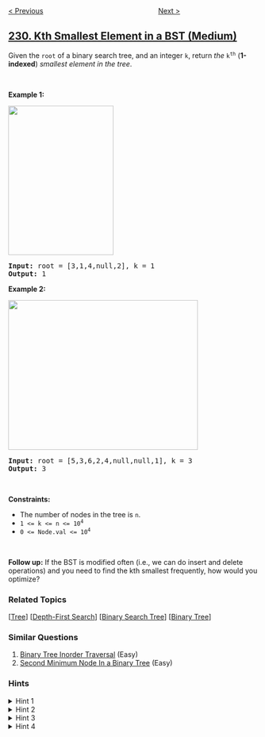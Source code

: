 <!--|This file generated by command(leetcode description); DO NOT EDIT.    |-->
<!--+----------------------------------------------------------------------+-->
<!--|@author    openset <openset.wang@gmail.com>                           |-->
<!--|@link      https://github.com/openset                                 |-->
<!--|@home      https://github.com/openset/leetcode                        |-->
<!--+----------------------------------------------------------------------+-->

[< Previous](../majority-element-ii "Majority Element II")
　　　　　　　　　　　　　　　　
[Next >](../power-of-two "Power of Two")

## [230. Kth Smallest Element in a BST (Medium)](https://leetcode.com/problems/kth-smallest-element-in-a-bst "二叉搜索树中第K小的元素")

<p>Given the <code>root</code> of a binary search tree, and an integer <code>k</code>, return <em>the</em> <code>k<sup>th</sup></code> (<strong>1-indexed</strong>) <em>smallest element in the tree</em>.</p>

<p>&nbsp;</p>
<p><strong>Example 1:</strong></p>
<img alt="" src="https://assets.leetcode.com/uploads/2021/01/28/kthtree1.jpg" style="width: 212px; height: 301px;" />
<pre>
<strong>Input:</strong> root = [3,1,4,null,2], k = 1
<strong>Output:</strong> 1
</pre>

<p><strong>Example 2:</strong></p>
<img alt="" src="https://assets.leetcode.com/uploads/2021/01/28/kthtree2.jpg" style="width: 382px; height: 302px;" />
<pre>
<strong>Input:</strong> root = [5,3,6,2,4,null,null,1], k = 3
<strong>Output:</strong> 3
</pre>

<p>&nbsp;</p>
<p><strong>Constraints:</strong></p>

<ul>
	<li>The number of nodes in the tree is <code>n</code>.</li>
	<li><code>1 &lt;= k &lt;= n &lt;= 10<sup>4</sup></code></li>
	<li><code>0 &lt;= Node.val &lt;= 10<sup>4</sup></code></li>
</ul>

<p>&nbsp;</p>
<strong>Follow up:</strong> If the BST is modified often (i.e., we can do insert and delete operations) and you need to find the kth smallest frequently, how would you optimize?

### Related Topics
  [[Tree](../../tag/tree/README.md)]
  [[Depth-First Search](../../tag/depth-first-search/README.md)]
  [[Binary Search Tree](../../tag/binary-search-tree/README.md)]
  [[Binary Tree](../../tag/binary-tree/README.md)]

### Similar Questions
  1. [Binary Tree Inorder Traversal](../binary-tree-inorder-traversal) (Easy)
  1. [Second Minimum Node In a Binary Tree](../second-minimum-node-in-a-binary-tree) (Easy)

### Hints
<details>
<summary>Hint 1</summary>
Try to utilize the property of a BST.
</details>

<details>
<summary>Hint 2</summary>
Try in-order traversal. (Credits to @chan13)
</details>

<details>
<summary>Hint 3</summary>
What if you could modify the BST node's structure?
</details>

<details>
<summary>Hint 4</summary>
The optimal runtime complexity is O(height of BST).
</details>
